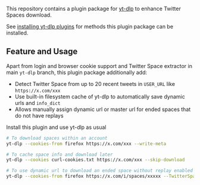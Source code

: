 This repository contains a plugin package for [yt-dlp](https://github.com/yt-dlp/yt-dlp#readme) to enhance Twitter Spaces download.

See [installing yt-dlp plugins](https://github.com/yt-dlp/yt-dlp#installing-plugins) for methods this plugin package can be installed.

## Feature and Usage

Apart from login and browser cookie support and Twitter Space extractor in main `yt-dlp` branch, this plugin package additionally add:
- Detect Twitter Space from up to 20 recent tweets in `USER_URL` like `https://x.com/xxx`
- Use built-in filesystem cache of yt-dlp to automatically save dynamic urls and `info_dict`
- Allows manually assign dynamic url or master url for ended spaces that do not have replays

Install this plugin and use yt-dlp as usual
```bash
# To download spaces within an account
yt-dlp --cookies-from firefox https://x.com/xxx --write-meta

# To cache space info and download later
yt-dlp --cookies curl-cookies.txt https://x.com/xxx --skip-download

# To use dynamic url to download an ended space without replay enabled
yt-dlp --cookies-from firefox https://x.com/i/spaces/xxxxx --TwitterSpaces:dynamic_url https://xxxx/xxx.../audio-space/dynamic_playlist.m3u8?type=live
```
